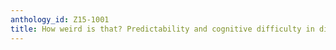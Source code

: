 ```yaml
---
anthology_id: Z15-1001
title: How weird is that? Predictability and cognitive difficulty in dialogue
---
```

